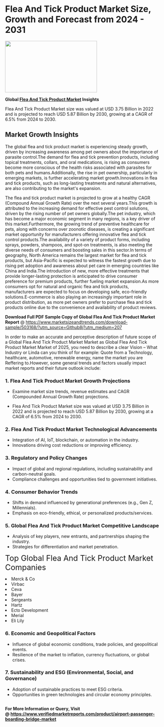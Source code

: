 <H1>Flea And Tick Product Market Size, Growth and Forecast from 2024 - 2031</H1><img class="aligncenter size-medium wp-image-584254" src="https://thirdeyenews.in/wp-content/uploads/2024/09/Global-Market-Research-300x168.jpeg" alt="" width="300" height="168" /><p><strong>Global&nbsp;<a href="https://www.marketsizeandtrends.com/download-sample/503168/?utm_source=Github8j?utm_medium=207">Flea And Tick Product Market</a> Insights</strong></p><p>Flea And Tick Product Market size was valued at USD 3.75 Billion in 2022 and is projected to reach USD 5.87 Billion by 2030, growing at a CAGR of 6.5% from 2024 to 2030.</p><p><h2>Market Growth Insights</h2> <p>The global flea and tick product market is experiencing steady growth, driven by increasing awareness among pet owners about the importance of parasite control.The demand for flea and tick prevention products, including topical treatments, collars, and oral medications, is rising as consumers become more conscious of the health risks associated with parasites for both pets and humans.Additionally, the rise in pet ownership, particularly in emerging markets, is further accelerating market growth.Innovations in flea and tick products, such as long-lasting treatments and natural alternatives, are also contributing to the market's expansion.</p> <p>The flea and tick product market is projected to grow at a healthy CAGR (Compound Annual Growth Rate) over the next several years.This growth is attributed to the increasing demand for effective pest control solutions, driven by the rising number of pet owners globally.The pet industry, which has become a major economic segment in many regions, is a key driver of this market.Furthermore, the growing trend of preventive healthcare for pets, along with concerns over zoonotic diseases, is creating a significant market opportunity for manufacturers offering innovative flea and tick control products.The availability of a variety of product forms, including sprays, powders, shampoos, and spot-on treatments, is also meeting the diverse needs of consumers and boosting sales in this sector.In terms of geography, North America remains the largest market for flea and tick products, but Asia-Pacific is expected to witness the fastest growth due to rising pet adoption and awareness about pet care in emerging countries like China and India.The introduction of new, more effective treatments that provide longer-lasting protection is anticipated to drive consumer preference for premium products, further fueling market expansion.As more consumers opt for natural and organic flea and tick products, manufacturers are expected to focus on developing safe, eco-friendly solutions.E-commerce is also playing an increasingly important role in product distribution, as more pet owners prefer to purchase flea and tick products online due to the convenience and availability of product reviews.<p><span class=""><strong>Download Full PDF Sample Copy of Global Flea And Tick Product Market Report</strong> @ <a href="https://www.marketsizeandtrends.com/download-sample/503168/?utm_source=Github8j?utm_medium=207" target="_blank">https://www.marketsizeandtrends.com/download-sample/503168/?utm_source=Github8j?utm_medium=207</a></span></p><p>In order to make an accurate and perceptive description of future scope of a Global&nbsp;Flea And Tick Product Market Market as Global&nbsp;Flea And Tick Product Market Market of 2025, you need to describe a clear Vision &ndash; What Industry or Linda can you think of for example: Quote from a Technology, healthcare, automotive, renewable energy, name the market you are Reffering to.However, some general trends and factors usually impact market reports and their future outlook include:</p><h3>1.&nbsp;<strong>Flea And Tick Product Market Growth Projections</strong></h3><ul><li>Examine market size trends, revenue estimates and CAGR (Compounded Annual Growth Rate) projections.</li><li><p>Flea And Tick Product Market size was valued at USD 3.75 Billion in 2022 and is projected to reach USD 5.87 Billion by 2030, growing at a CAGR of 6.5% from 2024 to 2030.</p></li></ul><h3>2.&nbsp;<strong>Flea And Tick Product Market Technological Advancements</strong></h3><ul><li>Integration of AI, IoT, blockchain, or automation in the industry.</li><li>Innovations driving cost reductions or improving efficiency.</li></ul><h3>3.&nbsp;<strong>Regulatory and Policy Changes</strong></h3><ul><li>Impact of global and regional regulations, including sustainability and carbon-neutral goals.</li><li>Compliance challenges and opportunities tied to government initiatives.</li></ul><h3>4.&nbsp;<strong>Consumer Behavior Trends</strong></h3><ul><li>Shifts in demand influenced by generational preferences (e.g., Gen Z, Millennials).</li><li>Emphasis on eco-friendly, ethical, or personalized products/services.</li></ul><h3>5.&nbsp;<strong>Global Flea And Tick Product Market Competitive Landscape</strong></h3><ul><li>Analysis of key players, new entrants, and partnerships shaping the industry.</li><li>Strategies for differentiation and market penetration.</li></ul><p data-pm-slice="1 1 []"><span style="color: inherit; font-family: inherit; font-size: 25px;">Top Global Flea And Tick Product Market Companies</span></p><div class="" data-test-id=""><p><li>Merck & Co</li><li> Virbac</li><li> Ceva</li><li> Bayer</li><li> Sergeants</li><li> Hartz</li><li> Ecto Development</li><li> Merial</li><li> Eli Lily</li></p></div><h3>6.&nbsp;<strong>Economic and Geopolitical Factors</strong></h3><ul><li>Influence of global economic conditions, trade policies, and geopolitical events.</li><li>Resilience of the market to inflation, currency fluctuations, or global crises.</li></ul><h3>7.&nbsp;<strong>Sustainability and ESG (Environmental, Social, and Governance)</strong></h3><ul><li>Adoption of sustainable practices to meet ESG criteria.</li><li>Opportunities in green technologies and circular economy principles.</li></ul><h2><strong style="font-size: 14px;">For More Information or Query, Visit @&nbsp;</strong><a style="background-color: #ffffff; font-size: 14px;" href="https://www.marketsizeandtrends.com/report/flea-and-tick-product-market/" target="_blank">https://www.verifiedmarketreports.com/product/airport-passenger-boarding-bridge-market</a></h2>